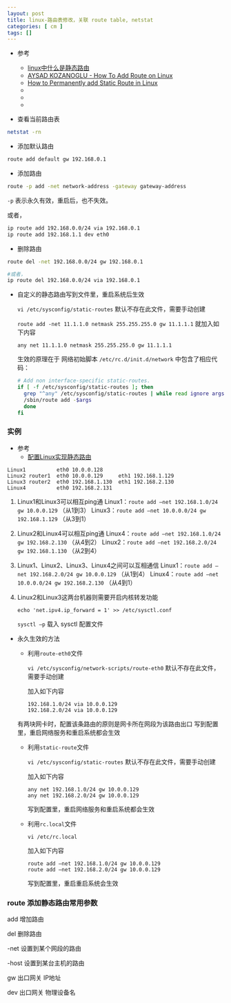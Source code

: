 ```yaml
---
layout: post
title: linux-路由表修改，关联 route table, netstat
categories: [ cm ]
tags: []
---
```


* 参考
  * [linux中什么是静态路由](https://www.php.cn/linux-492151.html)
  * [AYSAD KOZANOGLU - How To Add Route on Linux](https://www.linuxhowto.net/how-to-add-route-on-linux/)
  * [How to Permanently add Static Route in Linux](https://linuxopsys.com/topics/permanently-add-static-route-in-linux)
  * []()
  * []()
  * []()



* 查看当前路由表

~~~sh
netstat -rn
~~~

* 添加默认路由

~~~sh
route add default gw 192.168.0.1
~~~

* 添加路由

~~~sh
route -p add -net network-address -gateway gateway-address
~~~

`-p` 表示永久有效，重启后，也不失效。

或者，

~~~sh
ip route add 192.168.0.0/24 via 192.168.0.1
ip route add 192.168.1.1 dev eth0
~~~


* 删除路由

~~~sh
route del -net 192.168.0.0/24 gw 192.168.0.1

#或者，
ip route del 192.168.0.0/24 via 192.168.0.1
~~~

* 自定义的静态路由写到文件里，重启系统后生效

    `vi /etc/sysconfig/static-routes`  默认不存在此文件，需要手动创建

    `route add -net 11.1.1.0 netmask 255.255.255.0 gw 11.1.1.1`
    就加入如下内容
    ~~~
    any net 11.1.1.0 netmask 255.255.255.0 gw 11.1.1.1
    ~~~
    
    生效的原理在于 网络初始脚本 `/etc/rc.d/init.d/network` 中包含了相应代码：
    
    ~~~sh
    # Add non interface-specific static-routes.
    if [ -f /etc/sysconfig/static-routes ]; then
      grep "^any" /etc/sysconfig/static-routes | while read ignore args ; do
      /sbin/route add -$args
      done
    fi
    ~~~


### 实例
* 参考
  * [配置Linux实现静态路由](https://www.cnblogs.com/ssgeek/p/9220690.html)

~~~
Linux1          eth0 10.0.0.128
Linux2 router1  eth0 10.0.0.129     eth1 192.168.1.129
Linux3 router2  eth0 192.168.1.130  eth1 192.168.2.130
Linux4          eth0 192.168.2.131
~~~

1. Linux1和Linux3可以相互ping通
    Linux1：`route add –net 192.168.1.0/24 gw 10.0.0.129`        （从1到3）
    Linux3：`route add –net 10.0.0.0/24 gw 192.168.1.129`       （从3到1）

2. Linux2和Linux4可以相互ping通
    Linux4：`route add –net 192.168.1.0/24 gw 192.168.2.130`    （从4到2）
    Linux2：`route add –net 192.168.2.0/24 gw 192.168.1.130`    （从2到4）

3. Linux1、Linux2、Linux3、Linux4之间可以互相通信
    Linux1：`route add –net 192.168.2.0/24 gw 10.0.0.129`        （从1到4）
    Linux4：`route add –net 10.0.0.0/24 gw 192.168.2.130`        （从4到1）

4. Linux2和Linux3这两台机器则需要开启内核转发功能
    ~~~
    echo 'net.ipv4.ip_forward = 1' >> /etc/sysctl.conf
    ~~~
    `sysctl –p`    载入 sysctl 配置文件

* 永久生效的方法

    * 利用`route-eth0`文件

        `vi /etc/sysconfig/network-scripts/route-eth0`  默认不存在此文件，需要手动创建

        加入如下内容
        ~~~
        192.168.1.0/24 via 10.0.0.129
        192.168.2.0/24 via 10.0.0.129
        ~~~

    有两块网卡时，配置该条路由的原则是网卡所在网段为该路由出口
    写到配置里，重启网络服务和重启系统都会生效

    * 利用`static-route`文件

        `vi /etc/sysconfig/static-routes`  默认不存在此文件，需要手动创建

        加入如下内容
        ~~~
        any net 192.168.1.0/24 gw 10.0.0.129
        any net 192.168.2.0/24 gw 10.0.0.129
        ~~~

        写到配置里，重启网络服务和重启系统都会生效

    * 利用`rc.local`文件

        `vi /etc/rc.local`

        加入如下内容
        ~~~
        route add –net 192.168.1.0/24 gw 10.0.0.129
        route add –net 192.168.2.0/24 gw 10.0.0.129
        ~~~

        写到配置里，重启重启系统会生效





### route 添加静态路由常用参数

add 增加路由

del 删除路由

-net 设置到某个网段的路由

-host 设置到某台主机的路由

gw     出口网关 IP地址

dev 出口网关 物理设备名





































